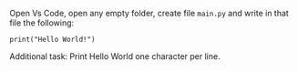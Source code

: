 Open Vs Code, open any empty folder, create file `main.py` and write in that file the following:
```
print("Hello World!")
```

Additional task:
Print Hello World one character per line.
